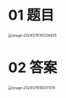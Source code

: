 # 01 题目

<img src="https://cvp.oss-cn-shanghai.aliyuncs.com/202412151912486.png" alt="image-20241215191228405" style="zoom:50%;" />



# 02 答案

<img src="https://cvp.oss-cn-shanghai.aliyuncs.com/202412151933223.png" alt="image-20241215193311179" style="zoom:50%;" />